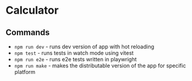 # Calculator

## Commands

- `npm run dev` - runs dev version of app with hot reloading
- `npm test` - runs tests in watch mode using vitest
- `npm run e2e` - runs e2e tests written in playwright
- `npm run make` - makes the distributable version of the app for specific platform